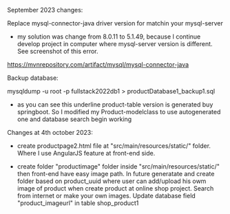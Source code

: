 
September 2023 changes:

Replace mysql-connector-java driver version for matchin your mysql-server

- my solution was change from 8.0.11 to 5.1.49, because I continue develop project in computer where mysql-server version is different. See screenshot of this error.

https://mvnrepository.com/artifact/mysql/mysql-connector-java





Backup database:

mysqldump -u root -p fullstack2022db1 > productDatabase1_backup1.sql




- as you can see this underline product-table version is generated buy springboot. So I modified my Product-modelclass to use autogenerated one and database search begin working

Changes at 4th october 2023:

- create productpage2.html file at "src/main/resources/static/" folder. Where I use AngularJS feature at front-end side.

- create folder "productimage" folder inside "src/main/resources/static/" then front-end have easy image path. In future generatate and create folder based on product_uuid where user can add/upload his owm image of product when create product at online shop project. Search from internet or make your own images. Update database field "product_imageurl"  in table shop_product1











